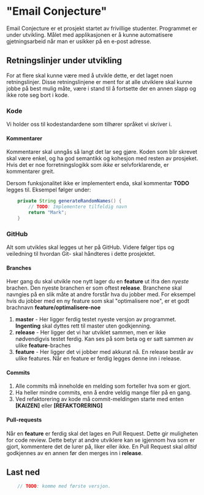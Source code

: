 # "Email Conjecture"
Email Conjecture er et prosjekt startet av frivillige studenter. Programmet er under utvikling.
Målet med applikasjonen er å kunne automatisere gjetningsarbeid når man er usikker på en e-post adresse.


## Retningslinjer under utvikling
For at flere skal kunne være med å utvikle dette, er det laget noen retningslinjer. Disse retningslinjene er ment for at alle utviklere skal kunne jobbe på best mulig måte, være i stand til å fortsette der en annen slapp og ikke rote seg bort i kode.

### Kode
Vi holder oss til kodestandardene som tilhører språket vi skriver i. 

#### Kommentarer
Kommentarer skal unngås så langt det lar seg gjøre. Koden som blir skrevet skal være enkel, og ha god semantikk og kohesjon med resten av prosjeket. Hvis det er noe forretningslogikk som *ikke* er selvforklarende, er kommentarer greit.

Dersom funksjonalitet ikke er implementert enda, skal kommentar **TODO** legges til. Eksempel følger under: 
```java
    private String generateRandomNames() {
        // TODO: Implementere tilfeldig navn
        return "Mark";
    }
```

### GitHub
Alt som utvikles skal legges ut her på GitHub. Videre følger tips og veiledning til hvordan Git- skal håndteres i dette prosjektet.

#### Branches

Hver gang du skal utvikle noe nytt lager du en **feature** ut ifra den *nyeste* brachen. Den nyeste branchen er som oftest **release**.
Branchene skal navngies på en slik måte at andre forstår hva du jobber med. For eksempel hvis du jobber med en ny feature som skal "optimalisere noe", er et godt brachnavn **feature/optimalisere-noe**

1. **master** - Her ligger ferdig testet nyeste versjon av programmet. **Ingenting** skal dyttes rett til master uten godkjenning.
2. **release** - Her ligger det vi har utviklet sammen, men er ikke nødvendigvis testet ferdig. Kan ses på som beta og er satt sammen av ulike **feature**-braches
3. **feature** - Her ligger det vi jobber med akkurat nå. En release består av ulike features. Når en feature er ferdig legges denne inn i release.

#### Commits
1. Alle commits må inneholde en melding som forteller hva som er gjort. 
2. Ha heller mindre commits, enn å endre veldig mange filer på en gang.
3. Ved refaktorering av kode må commit-meldingen starte med enten **[KAIZEN]** eller **[REFAKTORERING]**

#### Pull-requests
Når en **feature** er ferdig skal det lages en Pull Request. Dette gir muligheten for code review. Dette betyr at andre utviklere kan se igjennom hva som er gjort, kommentere det de lurer på, liker eller ikke. 
En Pull Request skal *alltid* godkjennes av en annen før den merges inn i **release**.

## Last ned
```java
    // TODO: komme med første versjon.
```